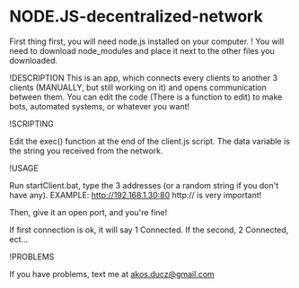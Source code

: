 # NODE.JS-decentralized-network

First thing first, you will need node.js installed on your computer.
! You will need to download node_modules and place it next to the other files you downloaded.

!DESCRIPTION
This is an app, which connects every clients to another 3 clients (MANUALLY, but still working on it) and opens communication between them. You can edit the code (There is a function to edit) to make bots, automated systems, or whatever you want!

!SCRIPTING

Edit the exec() function at the end of the client.js script.
The data variable is the string you received from the network.

!USAGE

Run startClient.bat, type the 3 addresses (or a random string if you don't have any). EXAMPLE: http://192.168.1.30:80
http:// is very important!

Then, give it an open port, and you're fine!

If first connection is ok, it will say 1 Connected.
If the second, 2 Connected, ect...

!PROBLEMS

If you have problems, text me at akos.ducz@gmail.com
